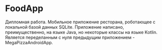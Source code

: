 # FoodApp

Дипломная работа. Мобильное приложение ресторана, роботающее с локальной базой данных SQLite.
Приложение написано, преимущественно, на языке Java, но некоторые классы на языке Kotlin.
Является переделанным с нуля предыдущим приложением - MegaPizzaAndroidApp.
